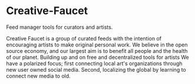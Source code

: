 # Creative-Faucet
Feed manager tools for curators and artists. 


Creative Faucet is a group of curated feeds with the intention of encouraging artists to make original personal work. We believe in the open source economy, and our largest aim is to benefit all people and the health of our planet. Building up and on free and decentralized tools for artists We have a polarized focus; first connecting local art's organizations through new user owned social media. Second, localizing the global by learning to connect new media to old.

